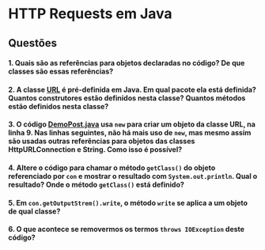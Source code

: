 # HTTP Requests em Java

## Questões
#### 1. Quais são as referências para objetos declaradas no código? De que classes são essas referências?
#### 2. A classe [URL](https://docs.oracle.com/javase/8/docs/api/java/net/URL.html) é pré-definida em Java. Em qual pacote ela está definida? Quantos construtores estão definidos nesta classe? Quantos métodos estão definidos nesta classe?
#### 3. O código [DemoPost.java](DemoPost.java) usa `new` para criar um objeto da classe URL, na linha 9. Nas linhas seguintes, não há mais uso de `new`, mas mesmo assim são usadas outras referências para objetos das classes HttpURLConnection e String. Como isso é possível?
#### 4. Altere o código para chamar o método `getClass()` do objeto referenciado por `con` e mostrar o resultado com `System.out.println`. Qual o resultado? Onde o método `getClass()` está definido?
#### 5. Em `con.getOutputStrem().write`, o método `write` se aplica a um objeto de qual classe?
#### 6. O que acontece se removermos os termos `throws IOException` deste código?